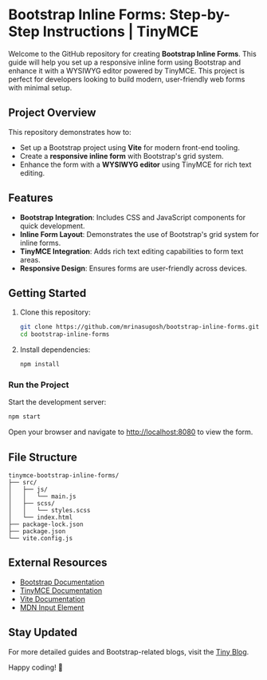 # Bootstrap Inline Forms: Step-by-Step Instructions | TinyMCE

Welcome to the GitHub repository for creating **Bootstrap Inline Forms**. This guide will help you set up a responsive inline form using Bootstrap and enhance it with a WYSIWYG editor powered by TinyMCE. This project is perfect for developers looking to build modern, user-friendly web forms with minimal setup.

## Project Overview
This repository demonstrates how to:
- Set up a Bootstrap project using **Vite** for modern front-end tooling.
- Create a **responsive inline form** with Bootstrap's grid system.
- Enhance the form with a **WYSIWYG editor** using TinyMCE for rich text editing.

## Features
- **Bootstrap Integration**: Includes CSS and JavaScript components for quick development.
- **Inline Form Layout**: Demonstrates the use of Bootstrap's grid system for inline forms.
- **TinyMCE Integration**: Adds rich text editing capabilities to form text areas.
- **Responsive Design**: Ensures forms are user-friendly across devices.

## Getting Started
1. Clone this repository:
   ```bash
   git clone https://github.com/mrinasugosh/bootstrap-inline-forms.git
   cd bootstrap-inline-forms
   ```

2. Install dependencies:
   ```bash
   npm install
   ```

### Run the Project
Start the development server:
```bash
npm start
```
Open your browser and navigate to [http://localhost:8080](http://localhost:8080) to view the form.

## File Structure
```
tinymce-bootstrap-inline-forms/
├── src/
│   ├── js/
│   │   └── main.js
│   ├── scss/
│   │   └── styles.scss
│   └── index.html
├── package-lock.json
├── package.json
└── vite.config.js
```

## External Resources
- [Bootstrap Documentation](https://getbootstrap.com/docs/5.3/getting-started/introduction/)
- [TinyMCE Documentation](https://www.tiny.cloud/docs/?utm_source=github&utm_medium=referral&utm_campaign=code-examples&utm_content=bootstrap-inline-forms)
- [Vite Documentation](https://vitejs.dev/guide/)
- [MDN Input Element](https://developer.mozilla.org/en-US/docs/Web/HTML/Element/input)


## Stay Updated
For more detailed guides and Bootstrap-related blogs, visit the [Tiny Blog](https://www.tiny.cloud/blog/tag/bootstrap?utm_source=github&utm_medium=referral&utm_campaign=code-examples&utm_content=bootstrap-inline-forms).


Happy coding! 🎉